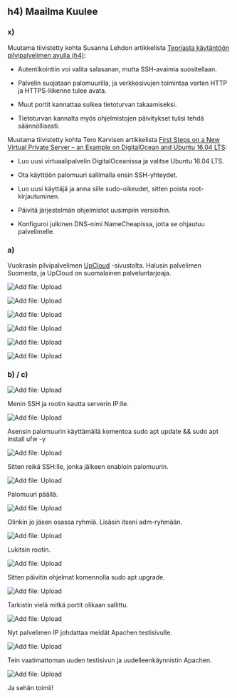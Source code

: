 ## h4) Maailma Kuulee

### x) 
Muutama tiivistetty kohta Susanna Lehdon artikkelista [Teoriasta käytäntöön pilvipalvelimen avulla (h4)](https://susannalehto.fi/2022/teoriasta-kaytantoon-pilvipalvelimen-avulla-h4/):

- Autentikointiin voi valita salasanan, mutta SSH-avaimia suositellaan.

- Palvelin suojataan palomuurilla, ja verkkosivujen toimintaa varten HTTP ja HTTPS-liikenne tulee avata.

- Muut portit kannattaa sulkea tietoturvan takaamiseksi.

- Tietoturvan kannalta myös ohjelmistojen päivitykset tulisi tehdä säännöllisesti.

  
Muutama tiivistetty kohta Tero Karvisen artikkelista [First Steps on a New Virtual Private Server – an Example on DigitalOcean and Ubuntu 16.04 LTS](https://terokarvinen.com/2017/first-steps-on-a-new-virtual-private-server-an-example-on-digitalocean/):

- Luo uusi virtuaalipalvelin DigitalOceanissa ja valitse Ubuntu 16.04 LTS.

- Ota käyttöön palomuuri sallimalla ensin SSH-yhteydet.

- Luo uusi käyttäjä ja anna sille sudo-oikeudet, sitten poista root-kirjautuminen.

- Päivitä järjestelmän ohjelmistot uusimpiin versioihin.
  
- Konfiguroi julkinen DNS-nimi NameCheapissa, jotta se ohjautuu palvelimelle.

### a) 

Vuokrasin pilvipalvelimen [UpCloud](https://upcloud.com/) -sivustolta. Halusin palvelimen Suomesta, ja UpCloud on suomalainen palveluntarjoaja. 

![Add file: Upload](maailma1.png)

![Add file: Upload](maailma2.png)

![Add file: Upload](maailma3.png)

![Add file: Upload](maailma4.png)

![Add file: Upload](maailma5.png)

![Add file: Upload](maailma6.png)


### b) / c)

![Add file: Upload](maailma7.png)

Menin SSH ja rootin kautta serverin IP:lle. 

![Add file: Upload](maailma8.png)
 
Asensin palomuurin käyttämällä komentoa sudo apt update && sudo apt install ufw -y

![Add file: Upload](maailma9.png)
 
Sitten reikä SSH:lle, jonka jälkeen enabloin palomuurin.

![Add file: Upload](maailma10.png)
 
Palomuuri päällä.

![Add file: Upload](maailma11.png)

Olinkin jo jäsen osassa ryhmiä. Lisäsin itseni adm-ryhmään. 

![Add file: Upload](maailma12.png)

Lukitsin rootin.

![Add file: Upload](maailma13.png)
 
Sitten päivitin ohjelmat komennolla sudo apt upgrade.

![Add file: Upload](maailma14.png)
 
Tarkistin vielä mitkä portit olikaan sallittu. 

![Add file: Upload](maailma15.png)

Nyt palvelimen IP johdattaa meidät Apachen testisivulle.

![Add file: Upload](maailma16.png)

Tein vaatimattoman uuden testisivun ja uudelleenkäynnistin Apachen. 

![Add file: Upload](maailma17.png)

Ja sehän toimii!
